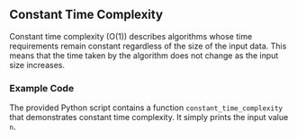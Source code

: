 ## Constant Time Complexity

Constant time complexity (O(1)) describes algorithms whose time requirements remain constant regardless of the size of the input data. This means that the time taken by the algorithm does not change as the input size increases.

### Example Code

The provided Python script contains a function `constant_time_complexity` that demonstrates constant time complexity. It simply prints the input value `n`.